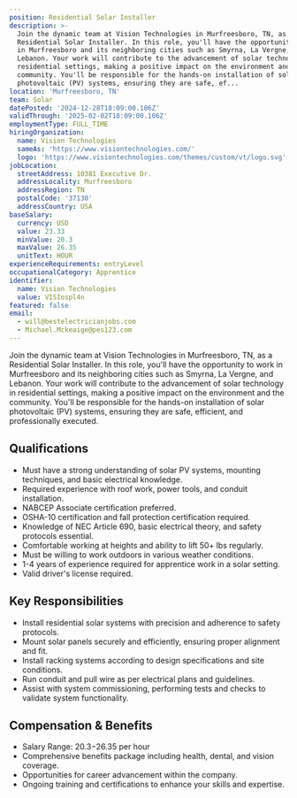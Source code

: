 ```yaml
---
position: Residential Solar Installer
description: >-
  Join the dynamic team at Vision Technologies in Murfreesboro, TN, as a
  Residential Solar Installer. In this role, you'll have the opportunity to work
  in Murfreesboro and its neighboring cities such as Smyrna, La Vergne, and
  Lebanon. Your work will contribute to the advancement of solar technology in
  residential settings, making a positive impact on the environment and the
  community. You'll be responsible for the hands-on installation of solar
  photovoltaic (PV) systems, ensuring they are safe, ef...
location: 'Murfreesboro, TN'
team: Solar
datePosted: '2024-12-28T18:09:00.106Z'
validThrough: '2025-02-02T18:09:00.106Z'
employmentType: FULL_TIME
hiringOrganization:
  name: Vision Technologies
  sameAs: 'https://www.visiontechnologies.com/'
  logo: 'https://www.visiontechnologies.com/themes/custom/vt/logo.svg'
jobLocation:
  streetAddress: 10381 Executive Dr.
  addressLocality: Murfreesboro
  addressRegion: TN
  postalCode: '37130'
  addressCountry: USA
baseSalary:
  currency: USD
  value: 23.33
  minValue: 20.3
  maxValue: 26.35
  unitText: HOUR
experienceRequirements: entryLevel
occupationalCategory: Apprentice
identifier:
  name: Vision Technologies
  value: VISIospl4n
featured: false
email:
  - will@bestelectricianjobs.com
  - Michael.Mckeaige@pes123.com
---
```




Join the dynamic team at Vision Technologies in Murfreesboro, TN, as a Residential Solar Installer. In this role, you'll have the opportunity to work in Murfreesboro and its neighboring cities such as Smyrna, La Vergne, and Lebanon. Your work will contribute to the advancement of solar technology in residential settings, making a positive impact on the environment and the community. You'll be responsible for the hands-on installation of solar photovoltaic (PV) systems, ensuring they are safe, efficient, and professionally executed.

## Qualifications

- Must have a strong understanding of solar PV systems, mounting techniques, and basic electrical knowledge.
- Required experience with roof work, power tools, and conduit installation.
- NABCEP Associate certification preferred.
- OSHA-10 certification and fall protection certification required.
- Knowledge of NEC Article 690, basic electrical theory, and safety protocols essential.
- Comfortable working at heights and ability to lift 50+ lbs regularly.
- Must be willing to work outdoors in various weather conditions.
- 1-4 years of experience required for apprentice work in a solar setting.
- Valid driver's license required.

## Key Responsibilities

- Install residential solar systems with precision and adherence to safety protocols.
- Mount solar panels securely and efficiently, ensuring proper alignment and fit.
- Install racking systems according to design specifications and site conditions.
- Run conduit and pull wire as per electrical plans and guidelines.
- Assist with system commissioning, performing tests and checks to validate system functionality.

## Compensation & Benefits

- Salary Range: $20.3-$26.35 per hour
- Comprehensive benefits package including health, dental, and vision coverage.
- Opportunities for career advancement within the company.
- Ongoing training and certifications to enhance your skills and expertise.